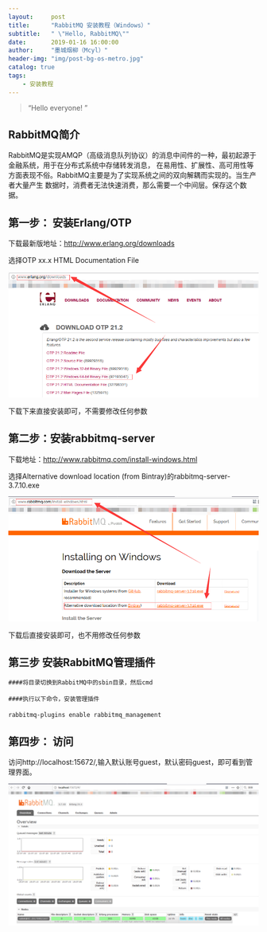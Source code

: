 ```yaml
---
layout:     post
title:      "RabbitMQ 安装教程（Windows）"
subtitle:   " \"Hello, RabbitMQ\""
date:       2019-01-16 16:00:00
author:     "墨城烟柳（Mcyl）"
header-img: "img/post-bg-os-metro.jpg"
catalog: true
tags:
    - 安装教程
---
```


> “Hello everyone! ”


## RabbitMQ简介

RabbitMQ是实现AMQP（高级消息队列协议）的消息中间件的一种，最初起源于金融系统，用于在分布式系统中存储转发消息，
在易用性、扩展性、高可用性等方面表现不俗。RabbitMQ主要是为了实现系统之间的双向解耦而实现的。当生产者大量产生
数据时，消费者无法快速消费，那么需要一个中间层。保存这个数据。



## 第一步： 安装Erlang/OTP

下载最新版地址：http://www.erlang.org/downloads

选择OTP xx.x HTML Documentation File

![OTP](/img/rabbitmq/OTP.png)

下载下来直接安装即可，不需要修改任何参数

## 第二步：安装rabbitmq-server

下载地址：http://www.rabbitmq.com/install-windows.html

选择Alternative download location (from Bintray)的rabbitmq-server-3.7.10.exe

![RabbitMQ](/img/rabbitmq/RabbitMQ.png)

下载后直接安装即可，也不用修改任何参数


## 第三步 安装RabbitMQ管理插件

	####将目录切换到RabbitMQ中的sbin目录，然后cmd
	
	####执行以下命令，安装管理插件
	
	rabbitmq-plugins enable rabbitmq_management
	
## 第四步： 访问

 访问http://localhost:15672/,输入默认账号guest，默认密码guest，即可看到管理界面。
 
 ![Result](/img/rabbitmq/Result.png)


